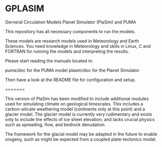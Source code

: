 GPLASIM
======

Gerneral Circulation Models Planet Simulator (PlaSim) and PUMA

This repository has all necessary components to run the models.

These models are research models used in Meteorology and Earth Sciences.
You need knowledge in Meteorology and skills in Linux, C and FORTRAN
for running the models and interpreting the results.

Please start reading the manuals located in:

puma/doc for the PUMA model
plasim/doc for the Planet Simulator

Then have a look at the README file for configuration and setup.

=======

This version of PlaSim has been modified to include additional modules
used for simulating climate on geological timescales. This includes a
carbon-silicate weathering model (continents only at this point) and
a glacier model. The glacier model is currently very rudimentary and exists
only to include the effects of ice sheet elevation, and lacks crucial 
physics such as spreading, flow, and bedrock denudation.

The framework for the glacial model may be adapted in the future to enable
orogeny, such as might be expected from a coupled plate-tectonics model.